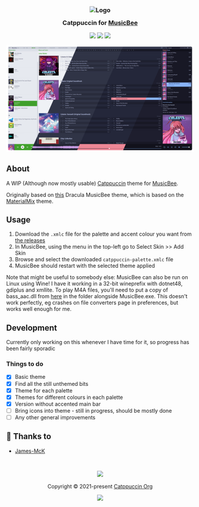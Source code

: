 <h3 align="center">
	<img src="https://raw.githubusercontent.com/catppuccin/catppuccin/main/assets/logos/exports/1544x1544_circle.png" width="100" alt="Logo"/><br/>
	<img src="https://raw.githubusercontent.com/catppuccin/catppuccin/main/assets/misc/transparent.png" height="30" width="0px"/>
	Catppuccin for <a href="https://getmusicbee.com/">MusicBee</a>
	<img src="https://raw.githubusercontent.com/catppuccin/catppuccin/main/assets/misc/transparent.png" height="30" width="0px"/>
</h3>

<p align="center">
	<a href="https://github.com/James-McK/Catppuccin-MusicBee/stargazers"><img src="https://img.shields.io/github/stars/James-McK/Catppuccin-MusicBee?colorA=363a4f&colorB=b7bdf8&style=for-the-badge"></a>
	<a href="https://github.com/James-McK/Catppuccin-MusicBee/issues"><img src="https://img.shields.io/github/issues/James-McK/Catppuccin-MusicBee?colorA=363a4f&colorB=f5a97f&style=for-the-badge"></a>
	<a href="https://github.com/James-McK/Catppuccin-MusicBee/contributors"><img src="https://img.shields.io/github/contributors/James-McK/Catppuccin-MusicBee?colorA=363a4f&colorB=a6da95&style=for-the-badge"></a>
</p>

<p align="center">
  <img src="https://github.com/James-McK/catppuccin-musicbee/blob/main/assets/screenshot.webp"/>
</p>

## About

A WIP (Although now mostly usable) [Catppuccin](https://github.com/catppuccin/catppuccin) theme for [MusicBee](https://getmusicbee.com/).

Originally based on [this](https://github.com/dracula/musicbee) Dracula MusicBee theme, which is based on the [MaterialMix](https://getmusicbee.com/addons/skins/203/materialmix-hidpi-supported/) theme.

## Usage

1. Download the `.xmlc` file for the palette and accent colour you want from [the releases](https://github.com/James-McK/Catppuccin-MusicBee/releases/tag/v2.3.0)
2. In MusicBee, using the menu in the top-left go to Select Skin >> Add Skin
3. Browse and select the downloaded `catppuccin-palette.xmlc` file
4. MusicBee should restart with the selected theme applied

Note that might be useful to somebody else: MusicBee can also be run on Linux using Wine! I have it working in a 32-bit wineprefix with dotnet48, gdiplus and xmllite. To play M4A files, you'll need to put a copy of bass_aac.dll from [here](https://www.un4seen.com/download.php?z/2/bass_aac24) in the folder alongside MusicBee.exe. This doesn't work perfectly, eg crashes on file converters page in preferences, but works well enough for me.

## Development

Currently only working on this whenever I have time for it, so progress has been fairly sporadic
### Things to do

-   [x] Basic theme
-   [x] Find all the still unthemed bits
-   [x] Theme for each palette
-   [x] Themes for different colours in each palette
-   [x] Version without accented main bar
-   [ ] Bring icons into theme - still in progress, should be mostly done
-   [ ] Any other general improvements

## 💝 Thanks to

-   [James-McK](https://github.com/James-McK)

&nbsp;

<p align="center">
	<img src="https://raw.githubusercontent.com/catppuccin/catppuccin/main/assets/footers/gray0_ctp_on_line.svg?sanitize=true" />
</p>

<p align="center">
	Copyright &copy; 2021-present <a href="https://github.com/catppuccin" target="_blank">Catppuccin Org</a>
</p>

<p align="center">
	<a href="https://github.com/catppuccin/catppuccin/blob/main/LICENSE"><img src="https://img.shields.io/static/v1.svg?style=for-the-badge&label=License&message=MIT&logoColor=d9e0ee&colorA=363a4f&colorB=b7bdf8"/></a>
</p>
